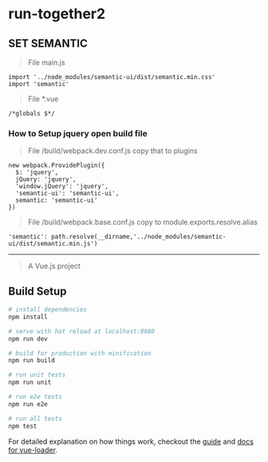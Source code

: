 # run-together2


## SET SEMANTIC

> File main.js

```
import '../node_modules/semantic-ui/dist/semantic.min.css'
import 'semantic'
```
> File *.vue

```
/*globals $*/
```
### How to Setup jquery open build file
> File /build/webpack.dev.conf.js copy that to plugins

```
new webpack.ProvidePlugin({
  $: 'jquery',
  jQuery: 'jquery',
  'window.jQuery': 'jquery',
  'semantic-ui': 'semantic-ui',
  semantic: 'semantic-ui'
})
```
> File /build/webpack.base.conf.js copy to module.exports.resolve.alias

```
'semantic': path.resolve(__dirname,'../node_modules/semantic-ui/dist/semantic.min.js')
```
___

> A Vue.js project

## Build Setup

``` bash
# install dependencies
npm install

# serve with hot reload at localhost:8080
npm run dev

# build for production with minification
npm run build

# run unit tests
npm run unit

# run e2e tests
npm run e2e

# run all tests
npm test
```

For detailed explanation on how things work, checkout the [guide](http://vuejs-templates.github.io/webpack/) and [docs for vue-loader](http://vuejs.github.io/vue-loader).
